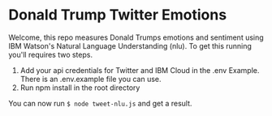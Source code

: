 # Donald Trump Twitter Emotions

Welcome, this repo measures Donald Trumps emotions and sentiment using IBM Watson's Natural Language Understanding (nlu). To get this running you'll requires two steps.

1) Add your api credentials for Twitter and IBM Cloud in the .env Example. There is an .env.example file you can use.
2) Run npm install in the root directory

You can now run `$ node tweet-nlu.js` and get a result.
